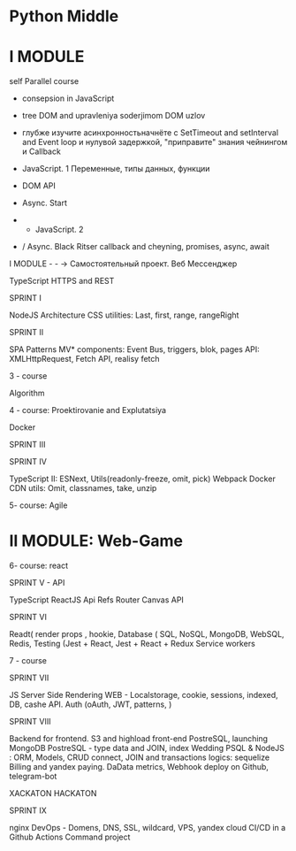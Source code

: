 # Python Middle

# I MODULE

self Parallel course

-  consepsion in JavaScript
-  tree DOM and upravleniya soderjimom DOM uzlov
-  глубже изучите асинхронностьначнёте с SetTimeout and setInterval and Event loop и нулувой задержкой, "приправите" знания чейнингом и Callback

- JavaScript. 1
Переменные, типы данных, функции 
- DOM API
- Async. Start
- - JavaScript. 2
- / Async. Black Ritser
callback and cheyning, promises, async, await

I MODULE - - -> Самостоятельный проект. Веб Мессенджер

TypeScript
HTTPS and REST


SPRINT I

NodeJS
Architecture CSS
utilities: Last, first, range, rangeRight


SPRINT II

SPA
Patterns MV*
components: Event Bus, triggers, blok, pages
API: XMLHttpRequest, Fetch API, realisy fetch


3 - course

Algorithm

4 - course: Proektirovanie and Explutatsiya

Docker

SPRINT III




SPRINT IV

TypeScript II: ESNext, Utils(readonly-freeze, omit, pick)
Webpack
Docker
CDN
utils: Omit, classnames, take, unzip

5- course: Agile









# II MODULE: Web-Game

6- course: react 

SPRINT V - API

TypeScript
ReactJS
Api
Refs
Router
Canvas API

SPRINT VI

Readt( render props , hookie, 
Database ( SQL, NoSQL, MongoDB, WebSQL, Redis, 
Testing (Jest + React, Jest + React + Redux
Service workers


7 - course


SPRINT VII

JS 
Server Side Rendering
WEB - Localstorage, cookie, sessions, indexed, DB, cashe API.
Auth (oAuth, JWT, patterns, )



SPRINT VIII

Backend for frontend. S3 and highload front-end
PostreSQL, launching MongoDB
PostreSQL - type data and JOIN, index
Wedding PSQL & NodeJS : ORM, Models, CRUD connect, JOIN and transactions
logics: sequelize
Billing and yandex paying. DaData metrics, Webhook deploy on Github, telegram-bot

XACKATON  HACKATON




SPRINT IX

nginx
DevOps - Domens, DNS, SSL, wildcard, VPS, yandex cloud
CI/CD in a Github Actions
Command project


